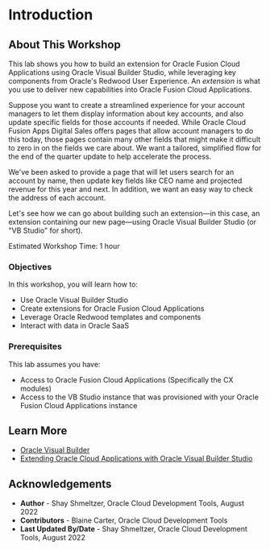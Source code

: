 # Introduction

## About This Workshop

This lab shows you how to build an extension for Oracle Fusion Cloud Applications using Oracle Visual Builder Studio, while leveraging key components from Oracle's Redwood User Experience. An *extension* is what you use to deliver new capabilities into Oracle Fusion Cloud Applications.

Suppose you want to create a streamlined experience for your account managers to let them display information about key accounts, and also update specific fields for those accounts if needed.  While Oracle Cloud Fusion Apps Digital Sales offers pages that allow account managers to do this today, those pages contain many other fields that might make it difficult to zero in on the fields we care about. We want a tailored, simplified flow for the end of the quarter update to help accelerate the process.

We've been asked to provide a page that will let users search for an account by name, then update key fields like CEO name and projected revenue for this year and next. In addition, we want an easy way to check the address of each account.

Let's see how we can go about building such an extension&mdash;in this case, an extension containing our new page&mdash;using Oracle Visual Builder Studio (or "VB Studio" for short).

Estimated Workshop Time: 1 hour

  [](youtube:kqC2wLWw-cM)

### Objectives

In this workshop, you will learn how to:
  * Use Oracle Visual Builder Studio
  * Create extensions for Oracle Fusion Cloud Applications
  * Leverage Oracle Redwood templates and components
  * Interact with data in Oracle SaaS

### Prerequisites

This lab assumes you have:
* Access to Oracle Fusion Cloud Applications (Specifically the CX modules)
* Access to the VB Studio instance that was provisioned with your Oracle Fusion Cloud Applications instance

## Learn More

* [Oracle Visual Builder](https://www.oracle.com/application-development/visual-builder/)
* [Extending Oracle Cloud Applications with Oracle Visual Builder Studio](https://docs.oracle.com/en/cloud/paas/visual-builder/visualbuilder-building-appui/index.html)

## Acknowledgements
* **Author** - Shay Shmeltzer, Oracle Cloud Development Tools, August 2022
* **Contributors** -  Blaine Carter, Oracle Cloud Development Tools
* **Last Updated By/Date** - Shay Shmeltzer, Oracle Cloud Development Tools, August 2022

